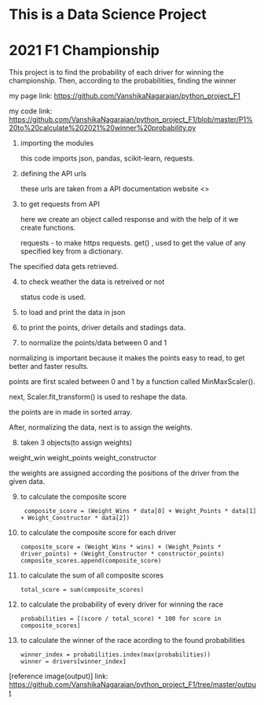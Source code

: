 # This is a Data Science Project 
# 2021 F1 Championship

This project is to find the probability of each driver for winning the championship.
Then, according to the probabilities, finding the winner 

my page link:
<https://github.com/VanshikaNagarajan/python_project_F1>

my code link:
<https://github.com/VanshikaNagarajan/python_project_F1/blob/master/P1%20to%20calculate%202021%20winner%20probability.py>



1. importing the modules
        
    this code imports json, pandas, scikit-learn, requests.
2. defining the API urls
    
    these urls are taken from a API documentation website 
    <>
3. to get requests from API 
    
    here we create an object called response and with the help of it we create functions.

    requests - to make https requests.
    get() , used to get the value of any specified key from a dictionary. 

The specified data gets retrieved.

4. to check weather the data is retreived or not
    
    status code is used.

5. to load and print the data in json 

6. to print the points, driver details and stadings data.

7. to normalize the points/data between 0 and 1

normalizing is important because it makes the points easy to read, to get better and faster results. 

points are first scaled between 0 and 1 by a function called MinMaxScaler(). 

next, Scaler.fit_transform() is used to reshape the data. 

the points are in made in sorted array.

After, normalizing the data, next is to assign the weights.

8. taken 3 objects(to assign weights)

weight_win
weight_points
weight_constructor

the weights are assigned according the positions of the driver from the given data.

9. to calculate the composite score 

        composite_score = (Weight_Wins * data[0] + Weight_Points * data[1] + Weight_Constructor * data[2])

10. to calculate the composite score for each driver

        composite_score = (Weight_Wins * wins) + (Weight_Points * driver_points) + (Weight_Constructor * constructor_points)
        composite_scores.append(composite_score)

11. to calculate the sum of all composite scores

        total_score = sum(composite_scores)


12. to calculate the probability of every driver for winning the race 


        probabilities = [(score / total_score) * 100 for score in composite_scores]

13. to calculate the winner of the race acording to the found probabilities 

        winner_index = probabilities.index(max(probabilities))
        winner = drivers[winner_index]



 

 [reference image(output)] link:
 <https://github.com/VanshikaNagarajan/python_project_F1/tree/master/output>